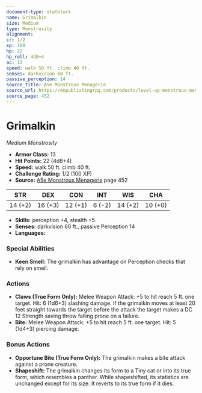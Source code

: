 ```yaml
---
document-type: statblock
name: Grimalkin
size: Medium
type: Monstrosity
alignment: 
cr: 1/2
xp: 100
hp: 22
hp_roll: 4d8+4
ac: 13
speed: walk 50 ft. climb 40 ft.
senses: darkvision 60 ft. 
passive_perception: 14
source_title: A5e Monstrous Menagerie
source_url: https://enpublishingrpg.com/products/level-up-monstrous-menagerie-a5e
source_page: 452
---
```


# Grimalkin

*Medium* *Monstrosity*

- **Armor Class:** 13
- **Hit Points:** 22 (4d8+4)
- **Speed:** walk 50 ft. climb 40 ft.
- **Challenge Rating:** 1/2 (100 XP)
- **Source:** [A5e Monstrous Menagerie](https://enpublishingrpg.com/products/level-up-monstrous-menagerie-a5e) page 452

| STR | DEX | CON | INT | WIS | CHA |
| --- | --- | --- | --- | --- | --- |
| 14 (+2) | 16 (+3) | 12 (+1) | 6 (-2) | 14 (+2) | 10 (+0) |

- **Skills:** perception +4, stealth +5
- **Senses:** darkvision 60 ft., passive Perception 14
- **Languages:** 

### Special Abilities

- **Keen Smell:** The grimalkin has advantage on Perception checks that rely on smell.

### Actions

- **Claws (True Form Only):** Melee Weapon Attack: +5 to hit  reach 5 ft.  one target. Hit: 6 (1d6+3) slashing damage. If the grimalkin moves at least 20 feet straight towards the target before the attack  the target makes a DC 12 Strength saving throw  falling prone on a failure.
- **Bite:** Melee Weapon Attack: +5 to hit  reach 5 ft.  one target. Hit: 5 (1d4+3) piercing damage.

### Bonus Actions

- **Opportune Bite (True Form Only):** The grimalkin makes a bite attack against a prone creature.
- **Shapeshift:** The grimalkin changes its form to a Tiny cat or into its true form, which resembles a panther. While shapeshifted, its statistics are unchanged except for its size. It reverts to its true form if it dies.
